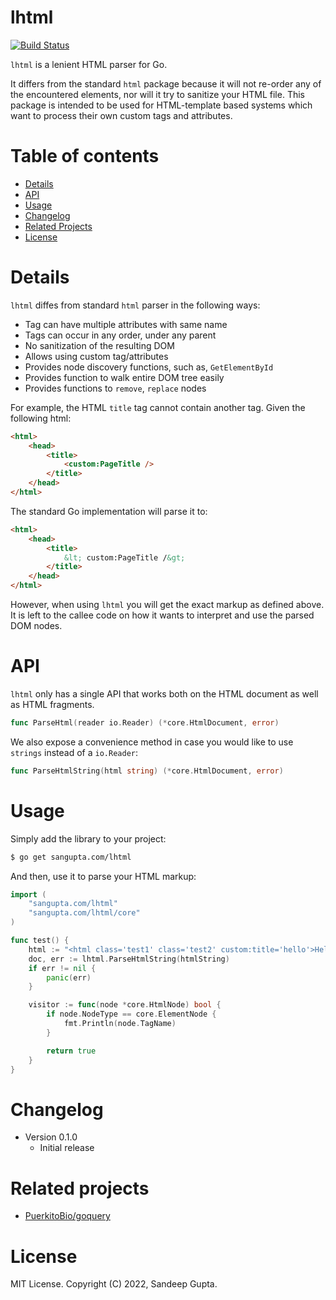 # lhtml

[![Build Status](https://github.com/sangupta/lhtml/actions/workflows/unittest.yml/badge.svg?branch=master)](https://github.com/sangupta/lhtml/actions)

`lhtml` is a lenient HTML parser for Go. 

It differs from the standard `html` package because it will not re-order 
any of the encountered elements, nor will it try to sanitize your HTML 
file. This package is intended to be used for HTML-template based systems 
which want to process their own custom tags and attributes.

# Table of contents

* [Details](#details)
* [API](#api)
* [Usage](#usage)
* [Changelog](#changelog)
* [Related Projects](#related-projects)
* [License](#license)

# Details

`lhtml` diffes from standard `html` parser in the following ways:

* Tag can have multiple attributes with same name
* Tags can occur in any order, under any parent
* No sanitization of the resulting DOM
* Allows using custom tag/attributes
* Provides node discovery functions, such as, `GetElementById`
* Provides function to walk entire DOM tree easily
* Provides functions to `remove`, `replace` nodes

For example, the HTML `title` tag cannot contain another tag. Given the
following html:

```html
<html>
    <head>
        <title>
            <custom:PageTitle />
        </title>
    </head>
</html>
```

The standard Go implementation will parse it to:

```html
<html>
    <head>
        <title>
            &lt; custom:PageTitle /&gt;
        </title>
    </head>
</html>
```

However, when using `lhtml` you will get the exact markup as defined
above. It is left to the callee code on how it wants to interpret and
use the parsed DOM nodes.

# API

`lhtml` only has a single API that works both on the HTML document as
well as HTML fragments. 

```go
func ParseHtml(reader io.Reader) (*core.HtmlDocument, error)
```

We also expose a convenience method in case you would like to use `strings`
instead of a `io.Reader`:

```go
func ParseHtmlString(html string) (*core.HtmlDocument, error)
```

# Usage

Simply add the library to your project:

```sh
$ go get sangupta.com/lhtml
```

And then, use it to parse your HTML markup:

```go
import (
    "sangupta.com/lhtml"
    "sangupta.com/lhtml/core"
)

func test() {
    html := "<html class='test1' class='test2' custom:title='hello'>Hello World <custom:PageBody /></html>"
    doc, err := lhtml.ParseHtmlString(htmlString)
    if err != nil {
        panic(err)
    }

    visitor := func(node *core.HtmlNode) bool {
        if node.NodeType == core.ElementNode {
            fmt.Println(node.TagName)
        }

        return true
    }
}
```

# Changelog

* Version 0.1.0
  - Initial release

# Related projects

* [PuerkitoBio/goquery](https://github.com/PuerkitoBio/goquery)

# License

MIT License. Copyright (C) 2022, Sandeep Gupta.
